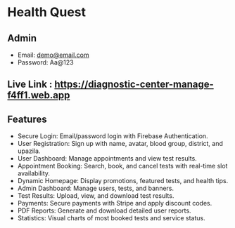 # Health Quest

## Admin
- Email: demo@email.com
- Password: Aa@123

## Live Link : https://diagnostic-center-manage-f4ff1.web.app

## Features
- Secure Login: Email/password login with Firebase Authentication.
- User Registration: Sign up with name, avatar, blood group, district, and upazila.
- User Dashboard: Manage appointments and view test results.
- Appointment Booking: Search, book, and cancel tests with real-time slot availability.
- Dynamic Homepage: Display promotions, featured tests, and health tips.
- Admin Dashboard: Manage users, tests, and banners.
- Test Results: Upload, view, and download test results.
- Payments: Secure payments with Stripe and apply discount codes.
- PDF Reports: Generate and download detailed user reports.
- Statistics: Visual charts of most booked tests and service status.
